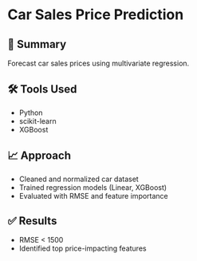 # Car Sales Price Prediction

## 📌 Summary
Forecast car sales prices using multivariate regression.

## 🛠 Tools Used
- Python
- scikit-learn
- XGBoost

## 📈 Approach
- Cleaned and normalized car dataset
- Trained regression models (Linear, XGBoost)
- Evaluated with RMSE and feature importance

## ✅ Results
- RMSE < 1500
- Identified top price-impacting features

